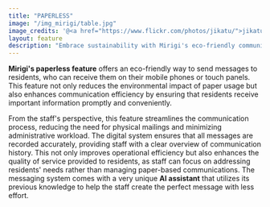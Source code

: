 ```yaml
---
title: "PAPERLESS"
image: "/img_mirigi/table.jpg"
image_credits: '@<a href="https://www.flickr.com/photos/jikatu/">jikatu</a>'
layout: feature
description: "Embrace sustainability with Mirigi's eco-friendly communication solution, powered by **AI**."
---
```


**Mirigi's paperless feature** offers an eco-friendly way to send messages to residents, who can receive them on their mobile phones or touch panels. This feature not only reduces the environmental impact of paper usage but also enhances communication efficiency by ensuring that residents receive important information promptly and conveniently.

From the staff's perspective, this feature streamlines the communication process, reducing the need for physical mailings and minimizing administrative workload. The digital system ensures that all messages are recorded accurately, providing staff with a clear overview of communication history. This not only improves operational efficiency but also enhances the quality of service provided to residents, as staff can focus on addressing residents' needs rather than managing paper-based communications. The messaging system comes with a very unique **AI assistant** that utilizes its previous knowledge to help the staff create the perfect message with less effort.

